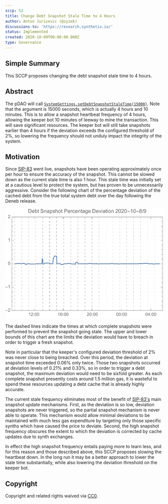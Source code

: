 ```yaml
---
sccp: 52
title: Change Debt Snapshot Stale Time to 4 Hours
author: Anton Jurisevic (@zyzek)
discussions-to: 'https://research.synthetix.io/'
status: Implemented
created: 2020-10-09T00:00:00.000Z
type: Governance
---
```


<!--You can leave these HTML comments in your merged SCCP and delete the visible duplicate text guides, they will not appear and may be helpful to refer to if you edit it again. This is the suggested template for new SCCPs. Note that an SCCP number will be assigned by an editor. When opening a pull request to submit your SCCP, please use an abbreviated title in the filename, `sccp-draft_title_abbrev.md`. The title should be 44 characters or less.-->

## Simple Summary

<!--"If you can't explain it simply, you don't understand it well enough." Provide a simplified and layman-accessible explanation of the SCCP.-->

This SCCP proposes changing the debt snapshot stale time to 4 hours.

## Abstract

<!--A short (~200 word) description of the variable change proposed.-->

The pDAO will call [`SystemSettings.setDebtSnapshotStaleTime(15000)`](https://etherscan.io/address/0x703D37fb776A4C905e28f7Ff23C73102ce36E08B#writeContract).
Note that the argument is 15000 seconds, which is actually 4 hours and 10 minutes.
This is to allow a snapshot heartbeat frequency of 4 hours, allowing the keeper bot 10 minutes of leeway
to mine the transaction. This will save significant resources.
The keeper bot will still take snapshots earlier than 4 hours if the deviation exceeds the configured
threshold of 2%, so lowering the frequency should not unduly impact the integrity of the system.

## Motivation

<!--The motivation is critical for SCCPs that want to update variables within Synthetix. It should clearly explain why the existing variable is not incentive aligned. SCCP submissions without sufficient motivation may be rejected outright.-->

Since [SIP-83](../sips/sip-83.md) went live, snapshots have been operating approximately once per hour to ensure the
accuracy of the snapshot. This cannot be slowed down as the current stale time is also 1 hour.
This stale time was initially set at a cautious level to protect the system, but has proven to be
unnecessarily aggressive. Consider the following chart of the percentage deviation of the cached debt
from the true total system debt over the day following the Deneb release.

![deviations](asset/sccp-52/snapshot-deviations.svg)

The dashed lines indicate the times at which complete snapshots were performed to prevent
the snapshot going stale. The upper and lower bounds of this chart are the limits the
deviation would have to breach in order to trigger a fresh snapshot.

Note in particular that the keeper's configured deviation threshold of 2% was never close to
being breached. Over this period, the deviation at snapshot time exceeded 0.06% only twice.
Those two snapshots occurred at deviation levels of 0.21% and 0.33%, so in order to
trigger a debt snapshot, the maximum deviation would need to be sixfold greater.
As each complete snapshot presently costs around 1.5 million gas, it is wasteful to spend
these resources updating a debt cache that is already highly accurate.

The current stale frequency eliminates most of the benefit of [SIP-83's](../sips/sip-83.md)
main snapshot update mechanisms.
First, as the deviation is so low, deviation snapshots are never triggered, so
the partial snapshot mechanism is never able to operate.
This mechanism would allow minimal deviations to be maintained with much less gas expenditure by
targeting only those specific synths which have caused the price to deviate.
Second, the high snapshot frequency obscures the extent to which the deviation
is corrected by cache updates due to synth exchanges.

In effect the high snapshot frequency entails paying more to learn less, and for this reason
and those described above, this SCCP proposes slowing the heartbeat down.
In the long run it may be a better approach to lower the stale time substantially,
while also lowering the deviation threshold on the keeper bot.

## Copyright

Copyright and related rights waived via [CC0](https://creativecommons.org/publicdomain/zero/1.0/).
